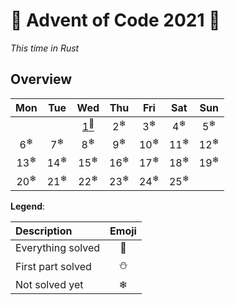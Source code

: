 # 🎄 Advent of Code 2021 🎄

*This time in Rust*
## Overview
|      Mon       |      Tue       |                Wed                 |      Thu       |      Fri       |      Sat       |      Sun       |
| :------------: | :------------: | :--------------------------------: | :------------: | :------------: | :------------: | :------------: |
|                |                | [1<sup>🌟</sup>](src/days/day01.rs) | 2<sup>❄</sup>  | 3<sup>❄</sup>  | 4<sup>❄</sup>  | 5<sup>❄</sup>  |
| 6<sup>❄</sup>  | 7<sup>❄</sup>  |           8<sup>❄</sup>            | 9<sup>❄</sup>  | 10<sup>❄</sup> | 11<sup>❄</sup> | 12<sup>❄</sup> |
| 13<sup>❄</sup> | 14<sup>❄</sup> |           15<sup>❄</sup>           | 16<sup>❄</sup> | 17<sup>❄</sup> | 18<sup>❄</sup> | 19<sup>❄</sup> |
| 20<sup>❄</sup> | 21<sup>❄</sup> |           22<sup>❄</sup>           | 23<sup>❄</sup> | 24<sup>❄</sup> | 25<sup>❄</sup> |                |

**Legend**:

| Description       | Emoji |
| :---------------- | :---: |
| Everything solved |   🌟   |
| First part solved |   ⛄   |
| Not solved yet    |   ❄   |